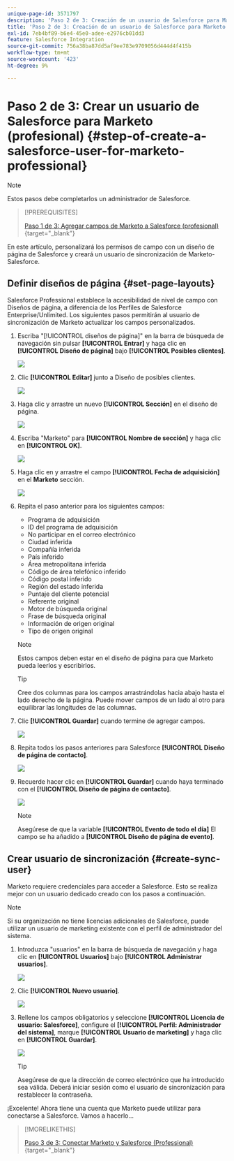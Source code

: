 ```yaml
---
unique-page-id: 3571797
description: 'Paso 2 de 3: Creación de un usuario de Salesforce para Marketo (profesional) - Documentos de Marketo - Documentación del producto'
title: 'Paso 2 de 3: Creación de un usuario de Salesforce para Marketo (profesional)'
exl-id: 7eb4bf89-b6e4-45e0-adee-e2976cb01dd3
feature: Salesforce Integration
source-git-commit: 756a38ba87dd5af9ee783e9709056d444d4f415b
workflow-type: tm+mt
source-wordcount: '423'
ht-degree: 9%

---
```


# Paso 2 de 3: Crear un usuario de Salesforce para Marketo (profesional) {#step-of-create-a-salesforce-user-for-marketo-professional}

>[!NOTE]
>
>Estos pasos debe completarlos un administrador de Salesforce.

>[!PREREQUISITES]
>
>[Paso 1 de 3: Agregar campos de Marketo a Salesforce (profesional)](/help/marketo/product-docs/crm-sync/salesforce-sync/setup/professional-edition/step-1-of-3-add-marketo-fields-to-salesforce-professional.md){target="_blank"}

En este artículo, personalizará los permisos de campo con un diseño de página de Salesforce y creará un usuario de sincronización de Marketo-Salesforce.

## Definir diseños de página {#set-page-layouts}

Salesforce Professional establece la accesibilidad de nivel de campo con Diseños de página, a diferencia de los Perfiles de Salesforce Enterprise/Unlimited. Los siguientes pasos permitirán al usuario de sincronización de Marketo actualizar los campos personalizados.

1. Escriba &quot;[!UICONTROL diseños de página]&quot; en la barra de búsqueda de navegación sin pulsar **[!UICONTROL Entrar]** y haga clic en **[!UICONTROL Diseño de página]** bajo **[!UICONTROL Posibles clientes]**.

   ![](assets/image2016-2-26-12-3a58-3a32.png)

1. Clic **[!UICONTROL Editar]** junto a Diseño de posibles clientes.

   ![](assets/image2016-2-26-13-3a2-3a46.png)

1. Haga clic y arrastre un nuevo **[!UICONTROL Sección]** en el diseño de página.

   ![](assets/image2014-12-9-12-3a56-3a40.png)

1. Escriba &quot;Marketo&quot; para **[!UICONTROL Nombre de sección]** y haga clic en **[!UICONTROL OK]**.

   ![](assets/image2014-12-9-12-3a56-3a52.png)

1. Haga clic en y arrastre el campo **[!UICONTROL Fecha de adquisición]** en el **Marketo** sección.

   ![](assets/image2014-12-9-12-3a57-3a0.png)

1. Repita el paso anterior para los siguientes campos:

   * Programa de adquisición
   * ID del programa de adquisición
   * No participar en el correo electrónico
   * Ciudad inferida
   * Compañía inferida
   * País inferido
   * Área metropolitana inferida
   * Código de área telefónico inferido
   * Código postal inferido
   * Región del estado inferida
   * Puntaje del cliente potencial
   * Referente original
   * Motor de búsqueda original
   * Frase de búsqueda original
   * Información de origen original
   * Tipo de origen original

   >[!NOTE]
   >
   >Estos campos deben estar en el diseño de página para que Marketo pueda leerlos y escribirlos.

   >[!TIP]
   >
   >Cree dos columnas para los campos arrastrándolas hacia abajo hasta el lado derecho de la página. Puede mover campos de un lado al otro para equilibrar las longitudes de las columnas.

1. Clic **[!UICONTROL Guardar]** cuando termine de agregar campos.

   ![](assets/image2014-12-9-12-3a57-3a10.png)

1. Repita todos los pasos anteriores para Salesforce **[!UICONTROL Diseño de página de contacto]**.

   ![](assets/image2016-2-26-13-3a10-3a1.png)

1. Recuerde hacer clic en **[!UICONTROL Guardar]** cuando haya terminado con el **[!UICONTROL Diseño de página de contacto]**.

   ![](assets/image2014-12-9-12-3a57-3a30.png)

   >[!NOTE]
   >
   >Asegúrese de que la variable **[!UICONTROL Evento de todo el día]** El campo se ha añadido a **[!UICONTROL Diseño de página de evento]**.

## Crear usuario de sincronización {#create-sync-user}

Marketo requiere credenciales para acceder a Salesforce. Esto se realiza mejor con un usuario dedicado creado con los pasos a continuación.

>[!NOTE]
>
>Si su organización no tiene licencias adicionales de Salesforce, puede utilizar un usuario de marketing existente con el perfil de administrador del sistema.

1. Introduzca &quot;usuarios&quot; en la barra de búsqueda de navegación y haga clic en **[!UICONTROL Usuarios]** bajo **[!UICONTROL Administrar usuarios]**.

   ![](assets/image2014-12-9-12-3a57-3a42.png)

1. Clic **[!UICONTROL Nuevo usuario]**.

   ![](assets/image2014-12-9-12-3a58-3a1.png)

1. Rellene los campos obligatorios y seleccione **[!UICONTROL Licencia de usuario: Salesforce]**, configure el **[!UICONTROL Perfil: Administrador del sistema]**, marque **[!UICONTROL Usuario de marketing]** y haga clic en **[!UICONTROL Guardar]**.

   ![](assets/image2014-12-9-12-3a58-3a11.png)

   >[!TIP]
   >
   >Asegúrese de que la dirección de correo electrónico que ha introducido sea válida. Deberá iniciar sesión como el usuario de sincronización para restablecer la contraseña.

¡Excelente! Ahora tiene una cuenta que Marketo puede utilizar para conectarse a Salesforce. Vamos a hacerlo...

>[!MORELIKETHIS]
>
>[Paso 3 de 3: Conectar Marketo y Salesforce (Professional)](/help/marketo/product-docs/crm-sync/salesforce-sync/setup/professional-edition/step-3-of-3-connect-marketo-and-salesforce-professional.md){target="_blank"}
